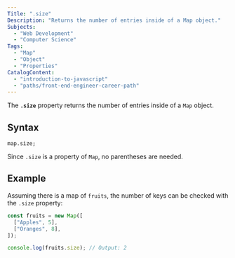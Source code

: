 ```yaml
---
Title: ".size"
Description: "Returns the number of entries inside of a Map object."
Subjects:
  - "Web Development"
  - "Computer Science"
Tags:
  - "Map"
  - "Object"
  - "Properties"
CatalogContent:
  - "introduction-to-javascript"
  - "paths/front-end-engineer-career-path"
---
```


The **`.size`** property returns the number of entries inside of a `Map` object.

## Syntax

```pseudo
map.size;
```

Since `.size` is a property of `Map`, no parentheses are needed.

## Example

Assuming there is a map of `fruits`, the number of keys can be checked with the `.size` property:

```js
const fruits = new Map([
  ["Apples", 5],
  ["Oranges", 8],
]);

console.log(fruits.size); // Output: 2
```

